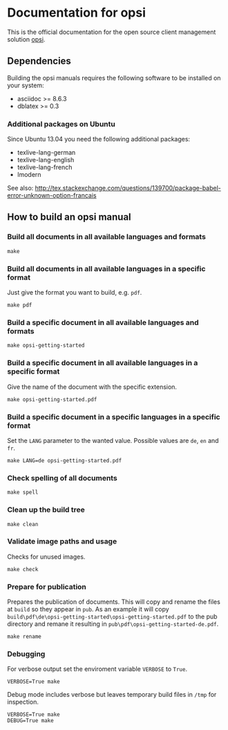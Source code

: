 # Documentation for opsi

This is the official documentation for the open source client management solution [opsi](http://www.opsi.org/).

## Dependencies

Building the opsi manuals requires the following software to be installed on your system:

* asciidoc >= 8.6.3
* dblatex  >= 0.3

### Additional packages on Ubuntu

Since Ubuntu 13.04 you need the following additional packages:
* texlive-lang-german
* texlive-lang-english
* texlive-lang-french
* lmodern

See also:
http://tex.stackexchange.com/questions/139700/package-babel-error-unknown-option-francais

## How to build an opsi manual

### Build all documents in all available languages and formats

``` shell
make
```

### Build all documents in all available languages in a specific format

Just give the format you want to build, e.g. `pdf`.

``` shell
make pdf
```

### Build a specific document in all available languages and formats

``` shell
make opsi-getting-started
```

### Build a specific document in all available languages in a specific format

Give the name of the document with the specific extension.

``` shell
make opsi-getting-started.pdf
```

### Build a specific document in a specific languages in a specific format

Set the `LANG` parameter to the wanted value.
Possible values are `de`, `en` and `fr`.

``` shell
make LANG=de opsi-getting-started.pdf
```

### Check spelling of all documents

``` shell
make spell
```

### Clean up the build tree

``` shell
make clean
```

### Validate image paths and usage

Checks for unused images.

``` shell
make check
```

### Prepare for publication

Prepares the publication of documents.
This will copy and rename the files at `build` so they appear in `pub`.
As an example it will copy `build\pdf\de\opsi-getting-started\opsi-getting-started.pdf` to the pub directory and remane it resulting in `pub\pdf\opsi-getting-started-de.pdf`.

``` shell
make rename
```

### Debugging

For verbose output set the enviroment variable `VERBOSE` to `True`.

``` shell
VERBOSE=True make
```

Debug mode includes verbose but leaves temporary build files in `/tmp` for inspection.

``` shell
VERBOSE=True make
DEBUG=True make
```
